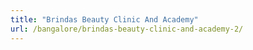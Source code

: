 ```yaml
---
title: "Brindas Beauty Clinic And Academy"
url: /bangalore/brindas-beauty-clinic-and-academy-2/
---
```

